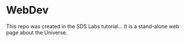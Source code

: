 # WebDev
This repo was created in the SDS Labs tutorial...
It is a stand-alone web page about the Universe.
